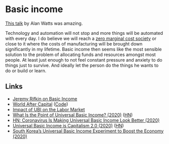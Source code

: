 # Basic income

[This talk](https://www.youtube.com/watch?v=ryBUYB3F0NU) by Alan Watts was amazing.

Technology and automation will not stop and more things will be automated with every day. I do believe we will reach a [zero marginal cost society](https://www.youtube.com/watch?v=5-iDUcETjvo) or close to it where the costs of manufacturing will be brought down significantly in my lifetime. Basic income then seems like the most sensible solution to the problem of allocating funds and resources amongst most people. At least just enough to not feel constant pressure and anxiety to do things just to survive. And ideally let the person do the things he wants to do or build or learn.

## Links

- [Jeremy Rifkin on Basic Income](https://www.youtube.com/watch?v=6m_k14dEcAI)
- [World After Capital](http://worldaftercapital.org/) ([Code](https://github.com/WorldAfterCapital/WorldAfterCapital))
- [Impact of UBI on the Labor Market](https://continuations.com/post/180032156650/world-after-capital-ubi-and-the-labor-market)
- [What Is the Point of Universal Basic Income? (2020)](https://www.perell.com/fellowship-essays/universal-basic-income) ([HN](https://news.ycombinator.com/item?id=22217231))
- [HN: Coronavirus Is Making Universal Basic Income Look Better (2020)](https://news.ycombinator.com/item?id=23201177)
- [Universal Basic Income is Capitalism 2.0 (2020)](https://timjrobinson.com/universal-basic-income-is-capitalism-2-0/) ([HN](https://news.ycombinator.com/item?id=23993259))
- [South Korea’s Universal Basic Income Experiment to Boost the Economy (2020)](https://www.youtube.com/watch?v=EbWv_1NbWyw)
